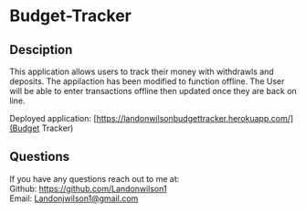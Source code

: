 # Budget-Tracker
  ## Desciption 
  This application allows users to track their money with withdrawls and deposits. The appilaction has been modified to function offline. The User will be able to enter transactions offline then updated once they are back on line. 
  
  Deployed application: [https://landonwilsonbudgettracker.herokuapp.com/](Budget Tracker)

  ## Questions 
  If you have any questions reach out to me at: </br>
  Github: https://github.com/Landonwilson1 </br>
  Email: Landonjwilson1@gmail.com
  
